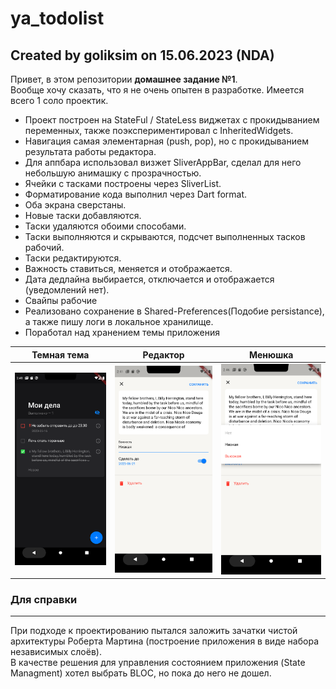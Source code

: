 # ya_todolist
## Created by goliksim on 15.06.2023 (NDA)

Привет, в этом репозитории **домашнее задание №1**.<br/>
Вообще хочу сказать, что я не очень опытен в разработке. Имеется всего 1 соло проектик.

- Проект построен на StateFul / StateLess виджетах с прокидыванием переменных, также поэкспериментировал с InheritedWidgets.
- Навигация самая элементарная (push, pop), но с прокидыванием результата работы редактора.
- Для аппбара использовал визжет SliverAppBar, сделал для него небольшую анимашку с прозрачностью.
- Ячейки с тасками построены через SliverList.
- Форматирование кода выполнил через Dart format.
- Оба экрана сверстаны.
- Новые таски добавляются.
- Таски удаляются обоими способами.
- Таски выполняются и скрываются, подсчет выполненных тасков рабочий.
- Таски редактируются.
- Важность ставиться, меняется и отображается.
- Дата дедлайна выбирается, отключается и отображается (уведомлений нет).
- Свайпы рабочие
- Реализовано сохранение в Shared-Preferences(Подобие persistance), а также пишу логи в локальное хранилище.
- Поработал над хранением темы приложения



| Темная тема                    | Редактор                               |Менюшка                                 |
| ------------------------------ | -------------------------------------- |--------------------------------------- |
| ![](screens/Screenshot_1686883224.png) | ![Alt text](screens/Screenshot_1686883283.png) | ![Alt text](screens/Screenshot_1686883582.png) |

###  Для справки
---

При подходе к проектированию пытался заложить зачатки чистой архитектуры Роберта Мартина (построение приложения в виде набора независимых слоёв).  
В качестве решения для управления состоянием приложения (State Managment) хотел выбрать BLOC, но пока до него не дошел. 
